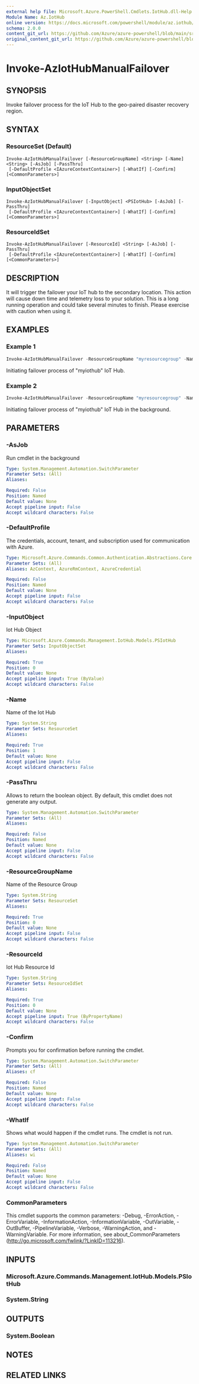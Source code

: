 ```yaml
---
external help file: Microsoft.Azure.PowerShell.Cmdlets.IotHub.dll-Help.xml
Module Name: Az.IotHub
online version: https://docs.microsoft.com/powershell/module/az.iothub/invoke-aziothubmanualfailover
schema: 2.0.0
content_git_url: https://github.com/Azure/azure-powershell/blob/main/src/IotHub/IotHub/help/Invoke-AzIotHubManualFailover.md
original_content_git_url: https://github.com/Azure/azure-powershell/blob/main/src/IotHub/IotHub/help/Invoke-AzIotHubManualFailover.md
---
```


# Invoke-AzIotHubManualFailover

## SYNOPSIS
Invoke failover process for the IoT Hub to the geo-paired disaster recovery region.

## SYNTAX

### ResourceSet (Default)
```
Invoke-AzIotHubManualFailover [-ResourceGroupName] <String> [-Name] <String> [-AsJob] [-PassThru]
 [-DefaultProfile <IAzureContextContainer>] [-WhatIf] [-Confirm] [<CommonParameters>]
```

### InputObjectSet
```
Invoke-AzIotHubManualFailover [-InputObject] <PSIotHub> [-AsJob] [-PassThru]
 [-DefaultProfile <IAzureContextContainer>] [-WhatIf] [-Confirm] [<CommonParameters>]
```

### ResourceIdSet
```
Invoke-AzIotHubManualFailover [-ResourceId] <String> [-AsJob] [-PassThru]
 [-DefaultProfile <IAzureContextContainer>] [-WhatIf] [-Confirm] [<CommonParameters>]
```

## DESCRIPTION
It will trigger the failover your IoT hub to the secondary location. This action will cause down time and telemetry loss to your solution. 
This is a long running operation and could take several minutes to finish. Please exercise with caution when using it.

## EXAMPLES

### Example 1
```powershell
Invoke-AzIotHubManualFailover -ResourceGroupName "myresourcegroup" -Name "myiothub"
```

Initiating failover process of "myiothub" IoT Hub.

### Example 2
```powershell
Invoke-AzIotHubManualFailover -ResourceGroupName "myresourcegroup" -Name "myiothub" -AsJob
```

Initiating failover process of "myiothub" IoT Hub in the background.

## PARAMETERS

### -AsJob
Run cmdlet in the background

```yaml
Type: System.Management.Automation.SwitchParameter
Parameter Sets: (All)
Aliases:

Required: False
Position: Named
Default value: None
Accept pipeline input: False
Accept wildcard characters: False
```

### -DefaultProfile
The credentials, account, tenant, and subscription used for communication with Azure.

```yaml
Type: Microsoft.Azure.Commands.Common.Authentication.Abstractions.Core.IAzureContextContainer
Parameter Sets: (All)
Aliases: AzContext, AzureRmContext, AzureCredential

Required: False
Position: Named
Default value: None
Accept pipeline input: False
Accept wildcard characters: False
```

### -InputObject
Iot Hub Object

```yaml
Type: Microsoft.Azure.Commands.Management.IotHub.Models.PSIotHub
Parameter Sets: InputObjectSet
Aliases:

Required: True
Position: 0
Default value: None
Accept pipeline input: True (ByValue)
Accept wildcard characters: False
```

### -Name
Name of the Iot Hub

```yaml
Type: System.String
Parameter Sets: ResourceSet
Aliases:

Required: True
Position: 1
Default value: None
Accept pipeline input: False
Accept wildcard characters: False
```

### -PassThru
Allows to return the boolean object. By default, this cmdlet does not generate any output.

```yaml
Type: System.Management.Automation.SwitchParameter
Parameter Sets: (All)
Aliases:

Required: False
Position: Named
Default value: None
Accept pipeline input: False
Accept wildcard characters: False
```

### -ResourceGroupName
Name of the Resource Group

```yaml
Type: System.String
Parameter Sets: ResourceSet
Aliases:

Required: True
Position: 0
Default value: None
Accept pipeline input: False
Accept wildcard characters: False
```

### -ResourceId
Iot Hub Resource Id

```yaml
Type: System.String
Parameter Sets: ResourceIdSet
Aliases:

Required: True
Position: 0
Default value: None
Accept pipeline input: True (ByPropertyName)
Accept wildcard characters: False
```

### -Confirm
Prompts you for confirmation before running the cmdlet.

```yaml
Type: System.Management.Automation.SwitchParameter
Parameter Sets: (All)
Aliases: cf

Required: False
Position: Named
Default value: None
Accept pipeline input: False
Accept wildcard characters: False
```

### -WhatIf
Shows what would happen if the cmdlet runs. The cmdlet is not run.

```yaml
Type: System.Management.Automation.SwitchParameter
Parameter Sets: (All)
Aliases: wi

Required: False
Position: Named
Default value: None
Accept pipeline input: False
Accept wildcard characters: False
```

### CommonParameters
This cmdlet supports the common parameters: -Debug, -ErrorAction, -ErrorVariable, -InformationAction, -InformationVariable, -OutVariable, -OutBuffer, -PipelineVariable, -Verbose, -WarningAction, and -WarningVariable. For more information, see about_CommonParameters (http://go.microsoft.com/fwlink/?LinkID=113216).

## INPUTS

### Microsoft.Azure.Commands.Management.IotHub.Models.PSIotHub

### System.String

## OUTPUTS

### System.Boolean

## NOTES

## RELATED LINKS
